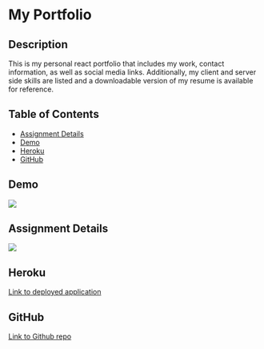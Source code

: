 # My Portfolio

## Description

This is my personal react portfolio that includes my work, contact information, as well as social media links. Additionally, my client and server side skills are listed and a downloadable version of my resume is available for reference. 

## Table of Contents

* [Assignment Details](#assignment-details)<br />
* [Demo](#demo)<br />
* [Heroku](#heroku)<br />
* [GitHub](#github)<br />

## Demo
![](https://user-images.githubusercontent.com/68674610/102730928-89b8ae00-42f3-11eb-9a7c-3ddcac982e31.png)
## Assignment Details

![](https://user-images.githubusercontent.com/68674610/102730452-0fd3f500-42f2-11eb-9f6c-32a65d9025d8.png)

## Heroku

[Link to deployed application](https://vu-react-portfolio.herokuapp.com/ )<br />

## GitHub

[Link to Github repo](https://github.com/vutanguofa/vutang-portfolio)
